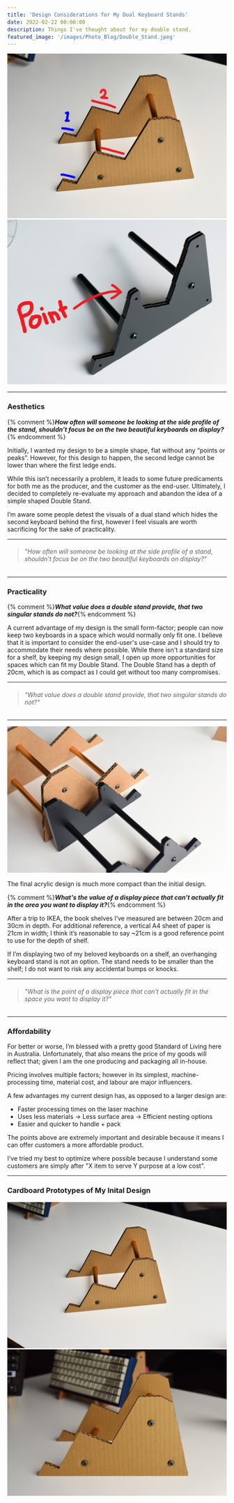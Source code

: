 ```yaml
---
title: 'Design Considerations for My Dual Keyboard Stands'
date: 2022-02-22 00:00:00
description: Things I've thought about for my double stand.
featured_image: '/images/Photo_Blog/Double_Stand.jpeg'
---
```


<div class="gallery" data-columns="2">
	<img src="/images/Photo_Blog/Ledge.jpg">
	<img src="/images/Photo_Blog/Point.jpg">
</div>

---

### Aesthetics
{% comment %}**_How often will someone be looking at the side profile of the stand, shouldn’t focus be on the two beautiful keyboards on display?_** {% endcomment %}

Initially, I wanted my design to be a simple shape, flat without any “points or peaks”. However, for this design to happen, the second ledge cannot be lower than where the first ledge ends. 

While this isn’t necessarily a problem, it leads to some future predicaments for both me as the producer, and the customer as the end-user. Ultimately, I decided to completely re-evaluate my approach and abandon the idea of a simple shaped Double Stand. 

I’m aware some people detest the visuals of a dual stand which hides the second keyboard behind the first, however I feel visuals are worth sacrificing for the sake of practicality. 

---

>###### _"How often will someone be looking at the side profile of a stand, shouldn’t focus be on the two beautiful keyboards on display?"_

---

### Practicality
{% comment %}**_What value does a double stand provide, that two singular stands do not?_**{% endcomment %}

A current advantage of my design is the small form-factor; people can now keep two keyboards in a space which would normally only fit one. I believe that it is important to consider the end-user's use-case and I should try to accommodate their needs where possible. While there isn't a standard size for a shelf, by keeping my design small, I open up more opportunities for spaces which can fit my Double Stand. The Double Stand has a depth of 20cm, which is as compact as I could get without too many compromises. 

---

>###### "_What value does a double stand provide, that two singular stands do not?"_

---

<div class="gallery2" data-columns="1">
<img src="/images/Photo_Blog/Double_Stand_C.jpeg">
<p>The final acrylic design is much more compact than the initial design.</p>
</div>

{% comment %}**_What's the value of a display piece that can't actually fit in the area you want to display it?_**{% endcomment %}

After a trip to IKEA, the book shelves I’ve measured are between 20cm and 30cm in depth. For additional reference, a vertical A4 sheet of paper is 21cm in width; I think it’s reasonable to say ~21cm is a good reference point to use for the depth of shelf. 

If I’m displaying two of my beloved keyboards on a shelf, an overhanging keyboard stand is not an option. The stand needs to be smaller than the shelf; I do not want to risk any accidental bumps or knocks.

---

>###### "_What is the point of a display piece that can't actually fit in the space you want to display it?"_

---

### Affordability

For better or worse, I’m blessed with a pretty good Standard of Living here in Australia. Unfortunately, that also means the price of my goods will reflect that; given I am the one producing and packaging all in-house. 

Pricing involves multiple factors; however in its simplest, machine-processing time, material cost, and labour are major influencers. 

A few advantages my current design has, as opposed to a larger design are:

* Faster processing times on the laser machine 
* Uses less materials -> Less surface area -> Efficient nesting options
* Easier and quicker to handle + pack

The points above are extremely important and desirable because it means I can offer customers a more affordable product.

I’ve tried my best to optimize where possible because I understand some customers are simply after "X item to serve Y purpose at a low cost". 
					
---
### Cardboard Prototypes of My Inital Design ###

<div class="gallery" data-columns="2">
	<img src="/images/Photo_Blog/Double_Stand_A.jpeg">
	<img src="/images/Photo_Blog/Double_Stand_D.jpeg">
</div>
